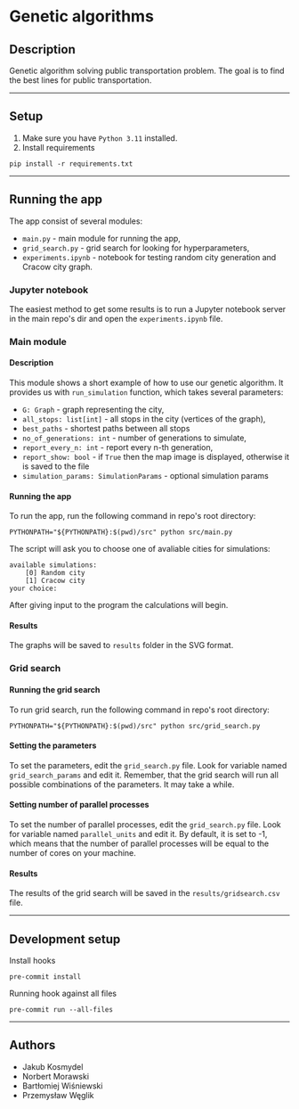 # Genetic algorithms

## Description
Genetic algorithm solving public transportation problem. The goal is to find the best lines for public transportation.

---

## Setup
1. Make sure you have `Python 3.11` installed.
2. Install requirements
```
pip install -r requirements.txt
```
---
## Running the app
The app consist of several modules:
- `main.py` - main module for running the app,
- `grid_search.py` - grid search for looking for hyperparameters,
- `experiments.ipynb` - notebook for testing random city generation and Cracow city graph.

### Jupyter notebook
The easiest method to get some results is to run a Jupyter notebook server in the main repo's dir and open the `experiments.ipynb` file.

### Main module
#### Description
This module shows a short example of how to use our genetic algorithm. It provides us with `run_simulation` function,
which takes several parameters:
- `G: Graph` - graph representing the city,
- `all_stops: list[int]` - all stops in the city (vertices of the graph),
- `best_paths` - shortest paths between all stops
- `no_of_generations: int` - number of generations to simulate,
- `report_every_n: int` - report every n-th generation,
- `report_show: bool` - if `True` then the map image is displayed, otherwise it is saved to the file
- `simulation_params: SimulationParams` - optional simulation params
#### Running the app
To run the app, run the following command in repo's root directory:
```
PYTHONPATH="${PYTHONPATH}:$(pwd)/src" python src/main.py
```
The script will ask you to choose one of avaliable cities for simulations:
```
available simulations:
	[0] Random city
	[1] Cracow city
your choice:
```
After giving input to the program the calculations will begin.
#### Results
The graphs will be saved to `results` folder in the SVG format.

### Grid search
#### Running the grid search
To run grid search, run the following command in repo's root directory:
```
PYTHONPATH="${PYTHONPATH}:$(pwd)/src" python src/grid_search.py
```

#### Setting the parameters

To set the parameters, edit the `grid_search.py` file. Look for variable named `grid_search_params` and edit it.
Remember, that the grid search will run all possible combinations of the parameters. It may take a while.

#### Setting number of parallel processes
To set the number of parallel processes, edit the `grid_search.py` file.
Look for variable named `parallel_units` and edit it.
By default, it is set to -1, which means that the number of parallel processes will be equal to
the number of cores on your machine.

#### Results
The results of the grid search will be saved in the `results/gridsearch.csv` file.

---

## Development setup
Install hooks
```
pre-commit install
```

Running hook against all files
```
pre-commit run --all-files
```

---

## Authors
- Jakub Kosmydel
- Norbert Morawski
- Bartłomiej Wiśniewski
- Przemysław Węglik
